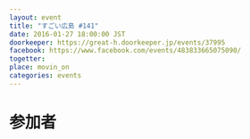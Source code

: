 ```yaml
---
layout: event
title: "すごい広島 #141"
date: 2016-01-27 18:00:00 JST
doorkeeper: https://great-h.doorkeeper.jp/events/37995
facebook: https://www.facebook.com/events/483833665075090/
togetter:
place: movin_on
categories: events
---
```


# 参加者
